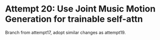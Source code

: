 
# Attempt 20: Use Joint Music Motion Generation for trainable self-attn
Branch from attempt17, adopt similar changes as attempt19.